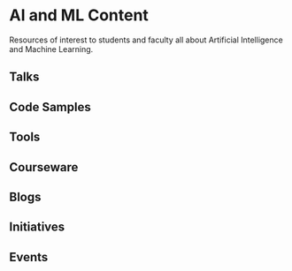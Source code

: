 # AI and ML Content

Resources of interest to students and faculty all about Artificial Intelligence and Machine Learning.

## Talks

## Code Samples

## Tools

## Courseware

## Blogs

## Initiatives

## Events
